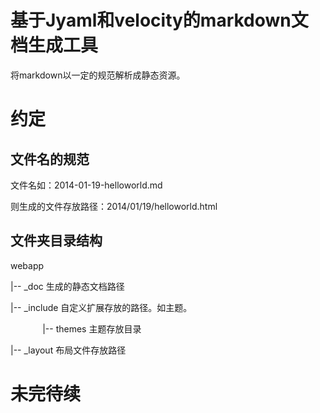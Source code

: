 基于Jyaml和velocity的markdown文档生成工具
======
将markdown以一定的规范解析成静态资源。

# 约定
## 文件名的规范
文件名如：2014-01-19-helloworld.md

则生成的文件存放路径：2014/01/19/helloworld.html

## 文件夹目录结构
webapp

   |-- _doc 生成的静态文档路径

   |-- _include 自定义扩展存放的路径。如主题。

   &nbsp;&nbsp;&nbsp;&nbsp;&nbsp;&nbsp;&nbsp;&nbsp;&nbsp;&nbsp;&nbsp;&nbsp;&nbsp;|-- themes 主题存放目录

   |-- _layout  布局文件存放路径

# 未完待续

